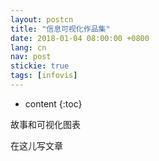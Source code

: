 ```yaml
---
layout: postcn
title: "信息可视化作品集"
date: 2018-01-04 08:00:00 +0800
lang: cn
nav: post
stickie: true
tags: [infovis]
---
```


* content
{:toc}

故事和可视化图表
<!-- more -->
在这儿写文章
